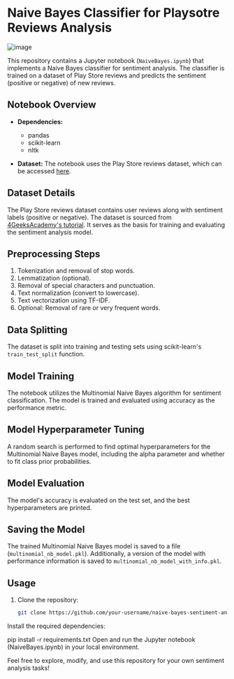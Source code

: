 # Naive Bayes Classifier for Playsotre Reviews Analysis

![image](https://github.com/Munchkinland/Naive-Bayes-PlayStore-Reviews/assets/92251234/d52020b2-da3e-4b0b-921d-91a6f05ae737)

This repository contains a Jupyter notebook (`NaiveBayes.ipynb`) that implements a Naive Bayes classifier for sentiment analysis. The classifier is trained on a dataset of Play Store reviews and predicts the sentiment (positive or negative) of new reviews.

## Notebook Overview

- **Dependencies:**
  - pandas
  - scikit-learn
  - nltk
    
- **Dataset:** The notebook uses the Play Store reviews dataset, which can be accessed [here](https://raw.githubusercontent.com/4GeeksAcademy/naive-bayes-project-tutorial/main/playstore_reviews.csv).

## Dataset Details

The Play Store reviews dataset contains user reviews along with sentiment labels (positive or negative). The dataset is sourced from [4GeeksAcademy's tutorial](https://github.com/4GeeksAcademy/naive-bayes-project-tutorial). It serves as the basis for training and evaluating the sentiment analysis model.

## Preprocessing Steps

1. Tokenization and removal of stop words.
2. Lemmatization (optional).
3. Removal of special characters and punctuation.
4. Text normalization (convert to lowercase).
5. Text vectorization using TF-IDF.
6. Optional: Removal of rare or very frequent words.

## Data Splitting

The dataset is split into training and testing sets using scikit-learn's `train_test_split` function.

## Model Training

The notebook utilizes the Multinomial Naive Bayes algorithm for sentiment classification. The model is trained and evaluated using accuracy as the performance metric.

## Model Hyperparameter Tuning

A random search is performed to find optimal hyperparameters for the Multinomial Naive Bayes model, including the alpha parameter and whether to fit class prior probabilities.

## Model Evaluation

The model's accuracy is evaluated on the test set, and the best hyperparameters are printed.

## Saving the Model

The trained Multinomial Naive Bayes model is saved to a file (`multinomial_nb_model.pkl`). Additionally, a version of the model with performance information is saved to `multinomial_nb_model_with_info.pkl`.

## Usage

1. Clone the repository:

   ```bash
   git clone https://github.com/your-username/naive-bayes-sentiment-analysis.git
Install the required dependencies:

pip install -r requirements.txt
Open and run the Jupyter notebook (NaiveBayes.ipynb) in your local environment.

Feel free to explore, modify, and use this repository for your own sentiment analysis tasks!

